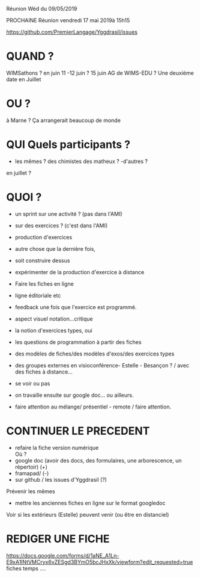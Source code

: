 
Réunion Wéd du 09/05/2019

PROCHAINE Réunion vendredi  17 mai 2019à 15h15

https://github.com/PremierLangage/Yggdrasil/issues



# QUAND ?
WIMSathons ?  en juin 11 -12 juin ?  15 juin AG de WIMS-EDU ? 
Une deuxième date en Juillet 

# OU ? 
à Marne ? Ça arrangerait beaucoup de monde


# QUI Quels participants ? 
- les mêmes ? des chimistes des matheux ? 
-d'autres ? 

en juillet ? 

# QUOI ? 
- un sprint sur une activité ? (pas dans l'AMI)
- sur des exercices ? (c'est dans l'AMI)
- production d'exercices 
- autre chose que la dernière fois, 
- soit construire dessus
- expérimenter de la production d'exercice à distance 
- Faire les fiches en ligne
- ligne éditoriale etc
- feedback une fois que l'exercice est programmé.
- aspect visuel notation...critique

- la notion d'exercices types, oui
- les questions de programmation à partir des fiches 
- des modèles de fiches/des modèles d'exos/des exercices types

- des groupes externes en visioconférence- Estelle - Besançon ? / avec des fiches 
à distance...
- se voir ou pas 
- on travaille ensuite sur google doc... ou ailleurs.

- faire attention au mélange/ présentiel - remote / faire attention.
 
 # CONTINUER LE PRECEDENT 
 - refaire la fiche version numérique  
 Où ? 
 - google doc (avoir des docs, des formulaires, une arborescence, un répertoir) (+)
 - framapad/ (-)
 - sur github / les issues d'Yggdrasil (?) 
 
 Prévenir les mêmes 
 - mettre les anciennes fiches en ligne sur le format googledoc
 
Voir si les extérieurs (Estelle) peuvent venir (ou être en distanciel)

# REDIGER UNE FICHE
https://docs.google.com/forms/d/1aNE_A1Ln-E9xA1lNtVMCryx6vZESgd3BYmO5bcJHxXk/viewform?edit_requested=true
fiches temps ....  
